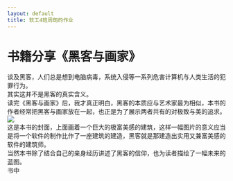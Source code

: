 ```yaml
---
layout: default
title: 软工4班周朗的作业
---
```


# 书籍分享《黑客与画家》

  谈及黑客，人们总是想到电脑病毒，系统入侵等一系列危害计算机与人类生活的犯罪行为。   
  其实这并不是黑客的真实含义。  
  读完《黑客与画家》后，我才真正明白，黑客的本质应与艺术家最为相似，本书的作者经常把黑客与画家放在一起，也正是为了展示两者共有的对极致与美的追求。  
  ![](https://raw.githubusercontent.com/zlsteven/homework-source/gh-pages/images/51uaQYueGCL._SX258_BO1%2C204%2C203%2C200_.jpg)  
  这是本书的封面，上面画着一个巨大的极富美感的建筑，这样一幅图片的意义应当是将一个软件的制作比作了一座建筑的建造，黑客就是那建造出实用又兼富美感的软件的建筑师。  
  当然本书除了结合自己的亲身经历讲述了黑客的信仰，也为读者描绘了一幅未来的蓝图。  
  书中

